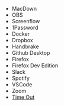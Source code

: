 - MacDown
- OBS
- Screenflow
- 1Password
- Docker
- Dropbox
- Handbrake
- Github Desktop
- Firefox
- Firefox Dev Edition
- Slack
- Spotify
- VSCode
- Zoom
- [Time Out](https://itunes.apple.com/us/app/time-out-break-reminders/id402592703)
